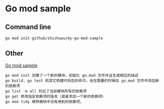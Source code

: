 # Go mod sample

## Command line
    go mod init github/shishuwu/my-go-mod-sample



## Other
[Go mod sample](https://mp.weixin.qq.com/s/TvTlz3uKIBqgg1FjlAItPQ)

    go mod init 创建了一个新的模块，初始化 go.mod 文件并且生成相应的描述
    go build, go test 和其它构建代码包的命令，会在需要的时候在 go.mod 文件中添加新的依赖项
    go list -m all 列出了当前模块所有的依赖项
    go get 修改指定依赖项的版本（或者添加一个新的依赖项）
    go mod tidy 移除模块中没有用到的依赖项。
